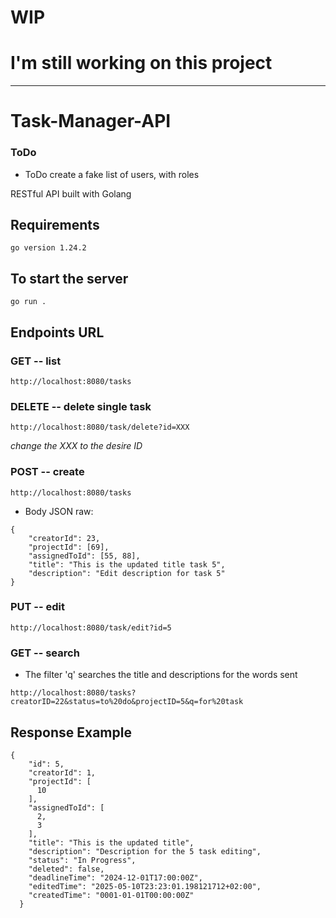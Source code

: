 # WIP

# I'm still working on this project

---

# Task-Manager-API

### ToDo

- ToDo create a fake list of users, with roles

RESTful API built with Golang

## Requirements

```
go version 1.24.2
```

## To start the server

```
go run .
```

## Endpoints URL

### GET -- list

```
http://localhost:8080/tasks
```

### DELETE -- delete single task

```
http://localhost:8080/task/delete?id=XXX
```

_change the XXX to the desire ID_

### POST -- create

```
http://localhost:8080/tasks
```

- Body JSON raw:

```
{
    "creatorId": 23,
    "projectId": [69],
    "assignedToId": [55, 88],
    "title": "This is the updated title task 5",
    "description": "Edit description for task 5"
}
```

### PUT -- edit

```
http://localhost:8080/task/edit?id=5
```

### GET -- search

- The filter 'q' searches the title and descriptions for the words sent

```
http://localhost:8080/tasks?creatorID=22&status=to%20do&projectID=5&q=for%20task
```

## Response Example

```
{
    "id": 5,
    "creatorId": 1,
    "projectId": [
      10
    ],
    "assignedToId": [
      2,
      3
    ],
    "title": "This is the updated title",
    "description": "Description for the 5 task editing",
    "status": "In Progress",
    "deleted": false,
    "deadlineTime": "2024-12-01T17:00:00Z",
    "editedTime": "2025-05-10T23:23:01.198121712+02:00",
    "createdTime": "0001-01-01T00:00:00Z"
  }
```
